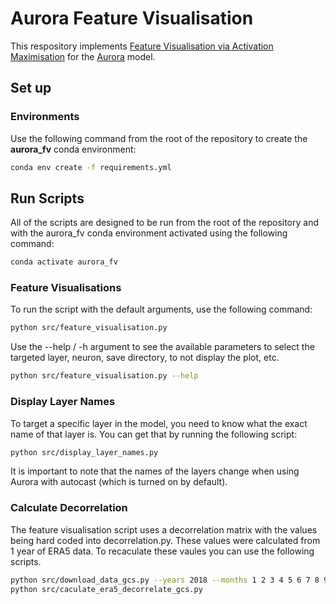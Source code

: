 # Aurora Feature Visualisation
This respository implements [Feature Visualisation via Activation Maximisation](https://distill.pub/2017/feature-visualization/) for the [Aurora](https://github.com/microsoft/aurora/blob/main/aurora/model/aurora.py) model.

## Set up

### Environments
Use the following command from the root of the repository to create the **aurora_fv** conda environment:
```bash
conda env create -f requirements.yml
```

## Run Scripts
All of the scripts are designed to be run from the root of the repository and with the aurora_fv conda environment activated using the following command:
```bash
conda activate aurora_fv
```

### Feature Visualisations
To run the script with the default arguments, use the following command:
```bash
python src/feature_visualisation.py
```

Use the --help / -h argument to see the available parameters to select the targeted layer, neuron, save directory, to not display the plot, etc.
```bash
python src/feature_visualisation.py --help
```


### Display Layer Names
To target a specific layer in the model, you need to know what the exact name of that layer is. You can get that by running the following script:
```bash
python src/display_layer_names.py
```
It is important to note that the names of the layers change when using Aurora with autocast (which is turned on by default).

### Calculate Decorrelation
The feature visualisation script uses a decorrelation matrix with the values being hard coded into decorrelation.py. These values were calculated from 1 year of ERA5 data. To recaculate these vaules you can use the following scripts.

```bash
python src/download_data_gcs.py --years 2018 --months 1 2 3 4 5 6 7 8 9 10 11 12 --days 1 15
python src/caculate_era5_decorrelate_gcs.py
```
